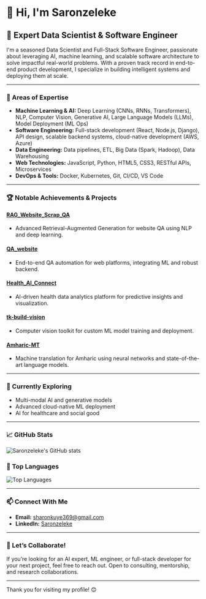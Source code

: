 # 👋 Hi, I'm Saronzeleke

## 🚀 Expert Data Scientist & Software Engineer

I'm a seasoned Data Scientist and Full-Stack Software Engineer, passionate about leveraging AI, machine learning, and scalable software architecture to solve impactful real-world problems. With a proven track record in end-to-end product development, I specialize in building intelligent systems and deploying them at scale.

---

### 🧠 Areas of Expertise
- **Machine Learning & AI:** Deep Learning (CNNs, RNNs, Transformers), NLP, Computer Vision, Generative AI, Large Language Models (LLMs), Model Deployment (ML Ops)
- **Software Engineering:** Full-stack development (React, Node.js, Django), API design, scalable backend systems, cloud-native development (AWS, Azure)
- **Data Engineering:** Data pipelines, ETL, Big Data (Spark, Hadoop), Data Warehousing
- **Web Technologies:** JavaScript, Python, HTML5, CSS3, RESTful APIs, Microservices
- **DevOps & Tools:** Docker, Kubernetes, Git, CI/CD, VS Code

---

### 🏆 Notable Achievements & Projects

#### [RAG_Website_Scrap_QA](https://github.com/Saronzeleke/RAG_Website_Scrap_QA)
- Advanced Retrieval-Augmented Generation for website QA using NLP and deep learning.

#### [QA_website](https://github.com/Saronzeleke/QA_website)
- End-to-end QA automation for web platforms, integrating ML and robust backend.

#### [Health_AI_Connect](https://github.com/Saronzeleke/Health_AI_Connect)
- AI-driven health data analytics platform for predictive insights and visualization.

#### [tk-build-vision](https://github.com/Saronzeleke/tk-build-vision)
- Computer vision toolkit for custom ML model training and deployment.

#### [Amharic-MT](https://github.com/Saronzeleke/Amharic-MT)
- Machine translation for Amharic using neural networks and state-of-the-art language models.

---

### 🌱 Currently Exploring
- Multi-modal AI and generative models
- Advanced cloud-native ML deployment
- AI for healthcare and social good

---

### 📈 GitHub Stats
![Saronzeleke's GitHub stats](https://github-readme-stats.vercel.app/api?username=Saronzeleke&show_icons=true&theme=radical)

### 🏅 Top Languages
![Top Languages](https://github-readme-stats.vercel.app/api/top-langs/?username=Saronzeleke&layout=compact&theme=radical)

---

### 📫 Connect With Me
- **Email:** sharonkuye369@gmail.com
- **LinkedIn:** [Saronzeleke](https://www.linkedin.com/in/saronzeleke/)

---

### 💬 Let’s Collaborate!
If you’re looking for an AI expert, ML engineer, or full-stack developer for your next project, feel free to reach out. Open to consulting, mentorship, and research collaborations.

---

Thank you for visiting my profile! 😊
